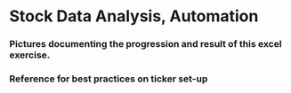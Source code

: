 # Stock Data Analysis, Automation

### Pictures documenting the progression and result of this excel exercise.

### Reference for best practices on ticker set-up
